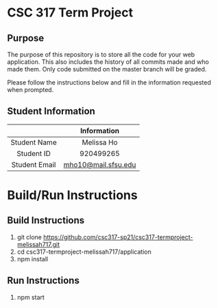 # CSC 317 Term Project

## Purpose

The purpose of this repository is to store all the code for your web application. This also includes the history of all commits made and who made them. Only code submitted on the master branch will be graded.

Please follow the instructions below and fill in the information requested when prompted.

## Student Information

|               | Information   |
|:-------------:|:-------------:|
| Student Name  | Melissa Ho    |
| Student ID    | 920499265     |
| Student Email | mho10@mail.sfsu.edu    |



# Build/Run Instructions

## Build Instructions
1. git clone https://github.com/csc317-sp21/csc317-termproject-melissah717.git
2. cd csc317-termproject-melissah717/application
3. npm install


## Run Instructions
1. npm start 
